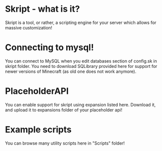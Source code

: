 # Skript - what is it?
Skript is a tool, or rather, a scripting engine for your server which allows for massive customization!

# Connecting to mysql!
You can connect to MySQL when you edit databases section of config.sk in skript folder. You need to download SQLibrary provided here for support for newer versions of Minecraft (as old one does not work anymore).

# PlaceholderAPI
You can enable support for skript using expansion listed here. Download it, and upload it to expansions folder of your placeholder api!

# Example scripts
You can browse many utility scripts here in "Scripts" folder!
